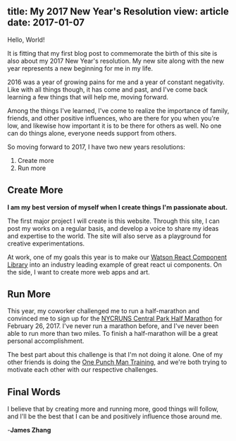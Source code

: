 title: My 2017 New Year's Resolution
view: article
date: 2017-01-07
---

Hello, World!

It is fitting that my first blog post to commemorate the birth of this site is also about my 2017 New Year's resolution.  My new site along with the new year represents a new beginning for me in my life.

2016 was a year of growing pains for me and a year of constant negativity. Like with all things though, it has come and past, and I've come back learning a few things that will help me, moving forward.

Among the things I've learned, I've come to realize the importance of family, friends, and other positive influences, who are there for you when you're low, and likewise how important it is to be there for others as well.  No one can do things alone, everyone needs support from others.

So moving forward to 2017, I have two new years resolutions:

1. Create more
2. Run more

## Create More

**I am my best version of myself when I create things I'm passionate about.**

The first major project I will create is this website.  Through this site, I can post my works on a regular basis, and develop a voice to share my ideas and expertise to the world.  The site will also serve as a playground for creative experimentations.

At work, one of my goals this year is to make our [Watson React Component Library](https://watson-developer-cloud.github.io/react-components/) into an industry leading example of great react ui components. On the side, I want to create more web apps and art.

## Run More

This year, my coworker challenged me to run a half-marathon and convinced me to sign up for the [NYCRUNS Central Park Half Marathon](https://nycruns.com/races/?race=nycruns-central-park-half-marathon) for February 26, 2017.  I've never run a marathon before, and I've never been able to run more than two miles.  To finish a half-marathon will be a great personal accomplishment.

The best part about this challenge is that I'm not doing it alone.  One of my other friends is doing the [One Punch Man Training](http://roamstrong.com/one-punch-man-workout/), and we're both trying to motivate each other with our respective challenges.

## Final Words

I believe that by creating more and running more, good things will follow, and I'll be the best that I can be and positively influence those around me.

-__James Zhang__
